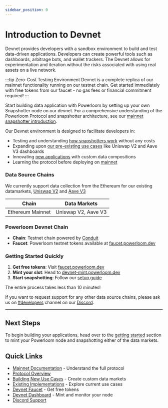 ```yaml
---
sidebar_position: 0
---
```


# Introduction to Devnet

Devnet provides developers with a sandbox environment to build and test data-driven applications. Developers can create powerful tools such as dashboards, arbitrage bots, and wallet trackers. The Devnet allows for experimentation and iteration without the risks associated with using real assets on a live network.

:::tip Zero-Cost Testing Environment
Devnet is a complete replica of our mainnet functionality running on our testnet chain. Get started immediately with free tokens from our faucet - no gas fees or financial commitment required!
:::

Start building data application with Powerloom by setting up your own Snapshotter node on our devnet. For a comprehensive understanding of the Powerloom Protocol and snapshotter architecture, see our [mainnet snapshotter introduction](../snapshotter-node/introduction.md).

Our Devnet environment is designed to facilitate developers in:
- Testing and understanding [how snapshotters work](../snapshotter-node/introduction.md) without any costs
- Expanding upon [our pre-existing use cases](../../category/existing-implementations) like Uniswap V2 and Aave V3 dashboards
- Innovating [new applications](../../category/building-a-new-use-case) with custom data compositions
- Learning the protocol before deploying on [mainnet](../snapshotter-node/lite-node-v2/getting-started.md)

### Data Source Chains

We currently support data collection from the Ethereum for our existing datamarkets, [Uniswap V2](../use-cases/existing-implementations/uniswap-dashboard/index.md) and [Aave V3](../use-cases/existing-implementations/aavev3-dashboard/index.md)

| Chain           | Data Markets        |
|-----------------|---------------------|
| Ethereum Mainnet| Uniswap V2, Aave V3 |

### Powerloom Devnet Chain
- **Chain**: Testnet chain powered by [Conduit](https://hub.conduit.xyz/prost1j-emrlsr8nrc) 
- **Faucet**: Powerloom testnet tokens available at [faucet.powerloom.dev](https://faucet.powerloom.dev)

### Getting Started Quickly
1. **Get free tokens**: Visit [faucet.powerloom.dev](https://faucet.powerloom.dev) 
2. **Mint your slot**: Head to [devnet-mint.powerloom.dev](https://devnet-mint.powerloom.dev)
3. **Start snapshotting**: Follow our [setup guide](./getting-started.md)

The entire process takes less than 10 minutes!

If you want to request support for any other data source chains, please ask us on [#developers](https://discord.com/channels/777248105636560948/1180479966434054165) channel on our [Discord](https://discord.gg/powerloom).

---

## Next Steps
To begin building your applications, head over to the [getting started](./getting-started.md) section to mint your Powerloom node and snapshotting either of the data markets.


## Quick Links
- [Mainnet Documentation](../snapshotter-node/introduction.md) - Understand the full protocol
- [Protocol Overview](../../category/protocol-overview)
- [Building New Use Cases](../../category/building-a-new-use-case) - Create custom data markets
- [Existing Implementations](../../category/existing-implementations) - Explore current use cases
- [Devnet Faucet](https://faucet.powerloom.dev) - Get free tokens
- [Devnet Dashboard](https://devnet-mint.powerloom.dev) - Mint and monitor your node
- [Discord Support](https://discord.com/invite/powerloom)